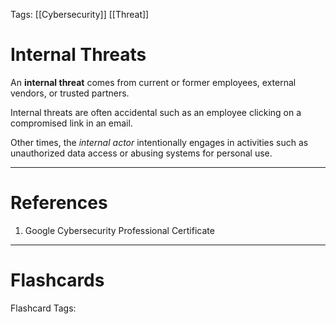 Tags: [[Cybersecurity]] [[Threat]]
# Internal Threats

An **internal threat** comes from current or former employees, external vendors, or trusted partners.

Internal threats are often accidental such as an employee clicking on a compromised link in an email.

Other times, the *internal actor* intentionally engages in activities such as unauthorized data access or abusing systems for personal use.

---
# References

1. Google Cybersecurity Professional Certificate

---
# Flashcards

Flashcard Tags: 